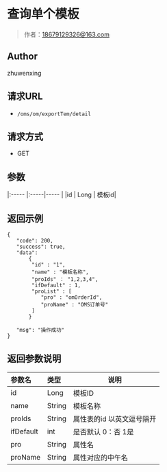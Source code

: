 # 查询单个模板

> 作者：18679129326@163.com

## Author
zhuwenxing

## 请求URL

- ` /oms/om/exportTem/detail `

## 请求方式

- GET

## 参数
|:-----  |:-----|----- |
|id | Long | 模板id|



## 返回示例 

 ``` 
{
    "code": 200,
    "success": true,
    "data": 
		{
		 "id" : "1",
		 "name" : "模板名称",
		 "proIds" ： "1,2,3,4",
		 "ifDefault" : 1,
		 "proList" : [
		 	"pro" : "omOrderId",
			"proName" : "OMS订单号"
		 ]
		}

    "msg": "操作成功"
}

 ```

## 返回参数说明

|参数名|类型|说明|
|:-----  |:-----|----- |
|id | Long | 模板ID|
|name | String | 模板名称|
|proIds | String | 属性表的id 以英文逗号隔开|
|ifDefault | int |是否默认 0：否 1是|
|pro| String|属性名|
|proName| String|属性对应的中午名|